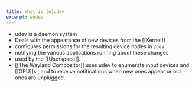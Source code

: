 ```yaml
---
title: What is (e)udev
excerpt: eudev
---
```

- udev is a daemon system
- Deals with the appearance of new devices from the [[Kernel]]
- configures permissions for the resulting device nodes in `/dev`
- notifying the various applications running about these changes
- used by the [[Userspace]].
- [[The Wayland Compositor]] uses udev to enumerate input devices and [[GPU]]s , and to receive notifications when new ones appear or old ones are unplugged.